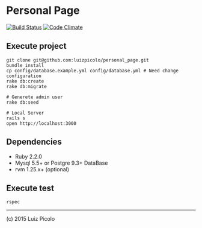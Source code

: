 
# Personal Page

[![Build Status](https://travis-ci.org/luizpicolo/personal_page.svg)](https://travis-ci.org/luizpicolo/personal_page)
[![Code Climate](https://codeclimate.com/github/luizpicolo/personal_page/badges/gpa.svg)](https://codeclimate.com/github/luizpicolo/personal_page)

## Execute project

    git clone git@github.com:luizpicolo/personal_page.git
    bundle install
    cp config/database.example.yml config/database.yml # Need change configuration
    rake db:create
    rake db:migrate

    # Generete admin user
    rake db:seed

    # Local Server
    rails s
    open http://localhost:3000

## Dependencies

- Ruby 2.2.0
- Mysql 5.5+ or Postgre 9.3+ DataBase
- rvm 1.25.x+ (optional)


## Execute test

    rspec

---

(c) 2015 Luiz Picolo
